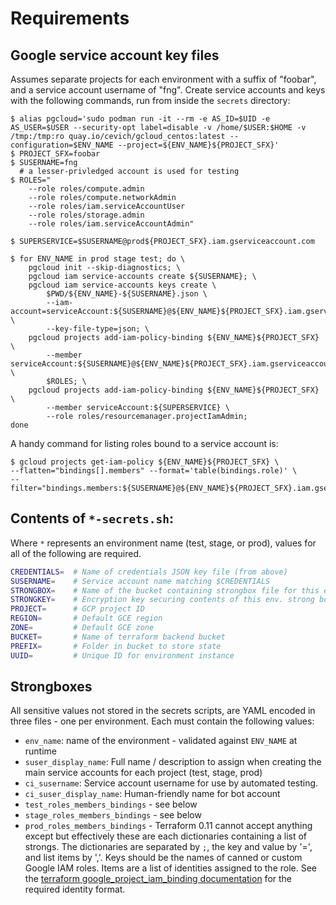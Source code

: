 # Requirements

## Google service account key files

Assumes separate projects for each environment with a suffix of "foobar",
and a service account username of "fng".  Create service accounts and keys
with the following commands, run from inside the ``secrets`` directory:

```
$ alias pgcloud='sudo podman run -it --rm -e AS_ID=$UID -e AS_USER=$USER --security-opt label=disable -v /home/$USER:$HOME -v /tmp:/tmp:ro quay.io/cevich/gcloud_centos:latest --configuration=$ENV_NAME --project=${ENV_NAME}${PROJECT_SFX}'
$ PROJECT_SFX=foobar
$ SUSERNAME=fng
  # a lesser-privledged account is used for testing
$ ROLES="
    --role roles/compute.admin
    --role roles/compute.networkAdmin
    --role roles/iam.serviceAccountUser
    --role roles/storage.admin
    --role roles/iam.serviceAccountAdmin"

$ SUPERSERVICE=$SUSERNAME@prod${PROJECT_SFX}.iam.gserviceaccount.com

$ for ENV_NAME in prod stage test; do \
    pgcloud init --skip-diagnostics; \
    pgcloud iam service-accounts create ${SUSERNAME}; \
    pgcloud iam service-accounts keys create \
        $PWD/${ENV_NAME}-${SUSERNAME}.json \
        --iam-account=serviceAccount:${SUSERNAME}@${ENV_NAME}${PROJECT_SFX}.iam.gserviceaccount.com \
        --key-file-type=json; \
    pgcloud projects add-iam-policy-binding ${ENV_NAME}${PROJECT_SFX} \
        --member serviceAccount:${SUSERNAME}@${ENV_NAME}${PROJECT_SFX}.iam.gserviceaccount.com \
        $ROLES; \
    pgcloud projects add-iam-policy-binding ${ENV_NAME}${PROJECT_SFX} \
        --member serviceAccount:${SUPERSERVICE} \
        --role roles/resourcemanager.projectIamAdmin;
done
```

A handy command for listing roles bound to a service account is:

```
$ gcloud projects get-iam-policy ${ENV_NAME}${PROJECT_SFX} \
--flatten="bindings[].members" --format='table(bindings.role)' \
--filter="bindings.members:${SUSERNAME}@${ENV_NAME}${PROJECT_SFX}.iam.gserviceaccount.com"
```

## Contents of `*-secrets.sh`:

Where `*` represents an environment name (test, stage, or prod), values
for all of the following are required.

```bash
CREDENTIALS=  # Name of credentials JSON key file (from above)
SUSERNAME=    # Service account name matching $CREDENTIALS
STRONGBOX=    # Name of the bucket containing strongbox file for this environment
STRONGKEY=    # Encryption key securing contents of this env. strong box file
PROJECT=      # GCP project ID
REGION=       # Default GCE region
ZONE=         # Default GCE zone
BUCKET=       # Name of terraform backend bucket
PREFIX=       # Folder in bucket to store state
UUID=         # Unique ID for environment instance
```

## Strongboxes

All sensitive values not stored in the secrets scripts, are YAML encoded in three
files - one per environment.  Each must contain the following values:

* ``env_name``: name of the environment - validated against ``ENV_NAME`` at runtime
* ``suser_display_name``: Full name / description to assign when creating the main service accounts
  for each project (test, stage, prod)
* ``ci_susername``: Service account username for use by automated testing.
* ``ci_suser_display_name``: Human-friendly name for bot account
* ``test_roles_members_bindings`` - see below
* ``stage_roles_members_bindings`` - see below
* ``prod_roles_members_bindings`` - Terraform 0.11 cannot accept anything except
  but effectively these are each dictionaries containing a list of strongs.
  The dictionaries are separated by `;`, the key and value by '=', and list items by ','.
  Keys should be the names of canned or custom Google IAM roles.  Items are a list
  of identities assigned to the role.  See the
  [terraform google_project_iam_binding documentation](https://www.terraform.io/docs/providers/google/r/google_project_iam.html#google_project_iam_binding)
  for the required identity format.
